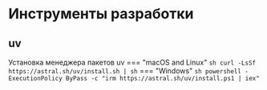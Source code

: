 # Инструменты разработки

## uv

Установка менеджера пакетов uv
=== "macOS and Linux"
    ``` sh
    curl -LsSf https://astral.sh/uv/install.sh | sh
    ```
=== "Windows"
    ``` sh
    powershell -ExecutionPolicy ByPass -c "irm https://astral.sh/uv/install.ps1 | iex"
    ```
